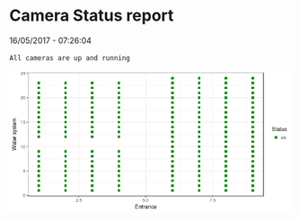Camera Status report
================
16/05/2017 - 07:26:04

    All cameras are up and running

![](camreport_files/figure-markdown_github/unnamed-chunk-2-1.png)
